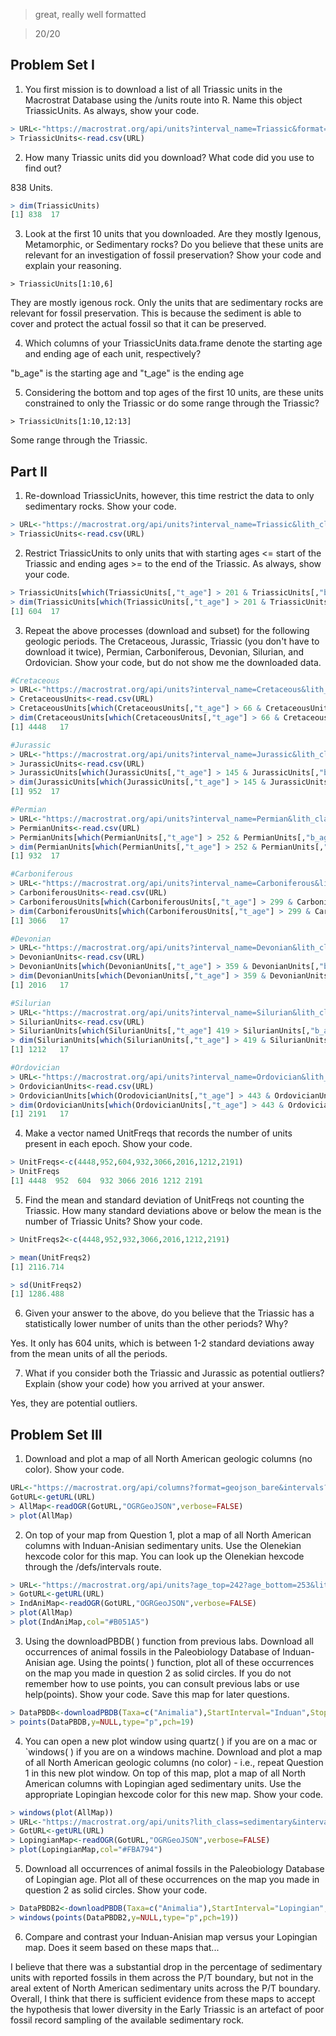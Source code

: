 > great, really well formatted

> 20/20

## Problem Set I 

1) You first mission is to download a list of all Triassic units in the Macrostrat Database using the /units route into R. Name this object TriassicUnits. As always, show your code.

````R
> URL<-"https://macrostrat.org/api/units?interval_name=Triassic&format=csv"
> TriassicUnits<-read.csv(URL)
````

2) How many Triassic units did you download? What code did you use to find out?

838 Units. 

````R
> dim(TriassicUnits)
[1] 838  17
````

3) Look at the first 10 units that you downloaded. Are they mostly Igenous, Metamorphic, or Sedimentary rocks? Do you believe that these units are relevant for an investigation of fossil preservation? Show your code and explain your reasoning.

`> TriassicUnits[1:10,6]`

They are mostly igenous rock. Only the units that are sedimentary rocks are relevant for fossil preservation. This is because the sediment is able to cover and protect the actual fossil so that it can be preserved. 

4) Which columns of your TriassicUnits data.frame denote the starting age and ending age of each unit, respectively?

"b_age" is the starting age and "t_age" is the ending age 

5) Considering the bottom and top ages of the first 10 units, are these units constrained to only the Triassic or do some range through the Triassic?

`> TriassicUnits[1:10,12:13]`

Some range through the Triassic. 

## Part II 

1) Re-download TriassicUnits, however, this time restrict the data to only sedimentary rocks. Show your code.
````R
> URL<-"https://macrostrat.org/api/units?interval_name=Triassic&lith_class=sedimentary&format=csv"
> TriassicUnits<-read.csv(URL)
````

2) Restrict TriassicUnits to only units that with starting ages <= start of the Triassic and ending ages >= to the end of the Triassic. As always, show your code.
````R
> TriassicUnits[which(TriassicUnits[,"t_age"] > 201 & TriassicUnits[,"b_age"] < 254),]
> dim(TriassicUnits[which(TriassicUnits[,"t_age"] > 201 & TriassicUnits[,"b_age"] < 254),])
[1] 604  17
````

3) Repeat the above processes (download and subset) for the following geologic periods. The Cretaceous, Jurassic, Triassic (you don't have to download it twice), Permian, Carboniferous, Devonian, Silurian, and Ordovician. Show your code, but do not show me the downloaded data.

````R
#Cretaceous 
> URL<-"https://macrostrat.org/api/units?interval_name=Cretaceous&lith_class=sedimentary&format=csv"
> CretaceousUnits<-read.csv(URL)
> CretaceousUnits[which(CretaceousUnits[,"t_age"] > 66 & CretaceousUnits[,"b_age"] < 152),]
> dim(CretaceousUnits[which(CretaceousUnits[,"t_age"] > 66 & CretaceousUnits[,"b_age"] < 152),])
[1] 4448   17

#Jurassic
> URL<-"https://macrostrat.org/api/units?interval_name=Jurassic&lith_class=sedimentary&format=csv"
> JurassicUnits<-read.csv(URL)
> JurassicUnits[which(JurassicUnits[,"t_age"] > 145 & JurassicUnits[,"b_age"] < 208),]
> dim(JurassicUnits[which(JurassicUnits[,"t_age"] > 145 & JurassicUnits[,"b_age"] < 208),])
[1] 952  17

#Permian 
> URL<-"https://macrostrat.org/api/units?interval_name=Permian&lith_class=sedimentary&format=csv"
> PermianUnits<-read.csv(URL)
> PermianUnits[which(PermianUnits[,"t_age"] > 252 & PermianUnits[,"b_age"] < 303),]
> dim(PermianUnits[which(PermianUnits[,"t_age"] > 252 & PermianUnits[,"b_age"] < 303),])
[1] 932  17

#Carboniferous 
> URL<-"https://macrostrat.org/api/units?interval_name=Carboniferous&lith_class=sedimentary&format=csv"
> CarboniferousUnits<-read.csv(URL)
> CarboniferousUnits[which(CarboniferousUnits[,"t_age"] > 299 & CarboniferousUnits[,"b_age"] < 372),]
> dim(CarboniferousUnits[which(CarboniferousUnits[,"t_age"] > 299 & CarboniferousUnits[,"b_age"] < 372),])
[1] 3066   17

#Devonian 
> URL<-"https://macrostrat.org/api/units?interval_name=Devonian&lith_class=sedimentary&format=csv"
> DevonianUnits<-read.csv(URL)
> DevonianUnits[which(DevonianUnits[,"t_age"] > 359 & DevonianUnits[,"b_age"] < 423),]
> dim(DevonianUnits[which(DevonianUnits[,"t_age"] > 359 & DevonianUnits[,"b_age"] < 423),])
[1] 2016   17

#Silurian
> URL<-"https://macrostrat.org/api/units?interval_name=Silurian&lith_class=sedimentary&format=csv"
> SilurianUnits<-read.csv(URL)
> SilurianUnits[which(SilurianUnits[,"t_age"] 419 > SilurianUnits[,"b_age"] < 445)]
> dim(SilurianUnits[which(SilurianUnits[,"t_age"] > 419 & SilurianUnits[,"b_age"] < 445),])
[1] 1212   17

#Ordovician 
> URL<-"https://macrostrat.org/api/units?interval_name=Ordovician&lith_class=sedimentary&format=csv"
> OrdovicianUnits<-read.csv(URL)
> OrdovicianUnits[which(OrodovicianUnits[,"t_age"] > 443 & OrdovicianUnits[,"b_age"] < 489),]
> dim(OrdovicianUnits[which(OrdovicianUnits[,"t_age"] > 443 & OrdovicianUnits[,"b_age"] < 489),])
[1] 2191   17
````

4) Make a vector named UnitFreqs that records the number of units present in each epoch. Show your code.

````R
> UnitFreqs<-c(4448,952,604,932,3066,2016,1212,2191)
> UnitFreqs
[1] 4448  952  604  932 3066 2016 1212 2191
````

5) Find the mean and standard deviation of UnitFreqs not counting the Triassic. How many standard deviations above or below the mean is the number of Triassic Units? Show your code.

````R
> UnitFreqs2<-c(4448,952,932,3066,2016,1212,2191)

> mean(UnitFreqs2)
[1] 2116.714

> sd(UnitFreqs2)
[1] 1286.488
````

6) Given your answer to the above, do you believe that the Triassic has a statistically lower number of units than the other periods? Why?

Yes. It only has 604 units, which is between 1-2 standard deviations away from the mean units of all the periods. 

7) What if you consider both the Triassic and Jurassic as potential outliers? Explain (show your code) how you arrived at your answer.

Yes, they are potential outliers. 

## Problem Set III

1) Download and plot a map of all North American geologic columns (no color). Show your code.

````R
URL<-"https://macrostrat.org/api/columns?format=geojson_bare&intervals?all&project_id=1"
GotURL<-getURL(URL)
> AllMap<-readOGR(GotURL,"OGRGeoJSON",verbose=FALSE)
> plot(AllMap)
````

2) On top of your map from Question 1, plot a map of all North American columns with Induan-Anisian sedimentary units. Use the Olenekian hexcode color for this map. You can look up the Olenekian hexcode through the /defs/intervals route.

````R
> URL<-"https://macrostrat.org/api/units?age_top=242?age_bottom=253&lith_class=sedimentary&format=geojson_bare&project_id=1"
> GotURL<-getURL(URL)
> IndAniMap<-readOGR(GotURL,"OGRGeoJSON",verbose=FALSE)
> plot(AllMap)
> plot(IndAniMap,col="#B051A5")
````

3) Using the downloadPBDB( ) function from previous labs. Download all occurrences of animal fossils in the Paleobiology Database of Induan-Anisian age. Using the points( ) function, plot all of these occurrences on the map you made in question 2 as solid circles. If you do not remember how to use points, you can consult previous labs or use help(points). Show your code. Save this map for later questions.

````R
> DataPBDB<-downloadPBDB(Taxa=c("Animalia"),StartInterval="Induan",StopInterval="Anisian")
> points(DataPBDB,y=NULL,type="p",pch=19)
````

4) You can open a new plot window using quartz( ) if you are on a mac or `windows( ) if you are on a windows machine. Download and plot a map of all North American geologic columns (no color) - i.e., repeat Question 1 in this new plot window. On top of this map, plot a map of all North American columns with Lopingian aged sedimentary units. Use the appropriate Lopingian hexcode color for this new map. Show your code.

````R
> windows(plot(AllMap))
> URL<-"https://macrostrat.org/api/units?lith_class=sedimentary&interval_name=Lopingian&format=geojson_bare&project_id=1"
> GotURL<-getURL(URL)
> LopingianMap<-readOGR(GotURL,"OGRGeoJSON",verbose=FALSE)
> plot(LopingianMap,col="#FBA794")
````

5) Download all occurrences of animal fossils in the Paleobiology Database of Lopingian age. Plot all of these occurrences on the map you made in question 2 as solid circles. Show your code.

````R
> DataPBDB2<-downloadPBDB(Taxa=c("Animalia"),StartInterval="Lopingian",StopInterval="Lopingian")
> windows(points(DataPBDB2,y=NULL,type="p",pch=19))
````

6) Compare and contrast your Induan-Anisian map versus your Lopingian map. Does it seem based on these maps that...

I believe that there was a substantial drop in the percentage of sedimentary units with reported fossils in them across the P/T boundary, but not in the areal extent of North American sedimentary units across the P/T boundary. Overall, I think that there is sufficient evidence from these maps to accept the hypothesis that lower diversity in the Early Triassic is an artefact of poor fossil record sampling of the available sedimentary rock. 
